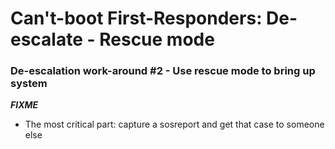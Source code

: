 # Can't-boot First-Responders: De-escalate - Rescue mode

### De-escalation work-around #2 - Use rescue mode to bring up system

***FIXME***

- The most critical part: capture a sosreport and get that case to someone else